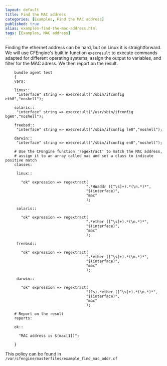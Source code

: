 ```yaml
---
layout: default
title: Find the MAC address
categories: [Examples, Find the MAC address]
published: true
alias: examples-find-the-mac-address.html
tags: [Examples, MAC address]
---
```


Finding the ethernet address can be hard, but on Linux it is straightforward. We will use CFEngine's built in function `execresult` to execute  commands adapted for different operating systems, assign the output to variables, and filter for the MAC adress. We then report on the result.

```cf3
    bundle agent test
    {
    vars:

    linux::
     "interface" string => execresult("/sbin/ifconfig eth0","noshell");

    solaris::
     "interface" string => execresult("/usr/sbin/ifconfig bge0","noshell");

    freebsd::
     "interface" string => execresult("/sbin/ifconfig le0","noshell");

    darwin::
     "interface" string => execresult("/sbin/ifconfig en0","noshell");

    # Use the CFEngine function 'regextract' to match the MAC address,
    # assign it to an array called mac and set a class to indicate positive match
    classes:

     linux::

       "ok" expression => regextract(
                                    ".*HWaddr ([^\s]+).*(\n.*)*",
                                    "$(interface)",
                                    "mac"
                                    );

     solaris::

       "ok" expression => regextract(
                                    ".*ether ([^\s]+).*(\n.*)*",
                                    "$(interface)",
                                    "mac"
                                    );

     freebsd::

       "ok" expression => regextract(
                                    ".*ether ([^\s]+).*(\n.*)*",
                                    "$(interface)",
                                    "mac"
                                    );

     darwin::

       "ok" expression => regextract(
                                    "(?s).*ether ([^\s]+).*(\n.*)*",
                                    "$(interface)",
                                    "mac"
                                    );

    # Report on the result
    reports:

    ok::

      "MAC address is $(mac[1])";

    }
```

This policy can be found in `/var/cfengine/masterfiles/example_find_mac_addr.cf`
